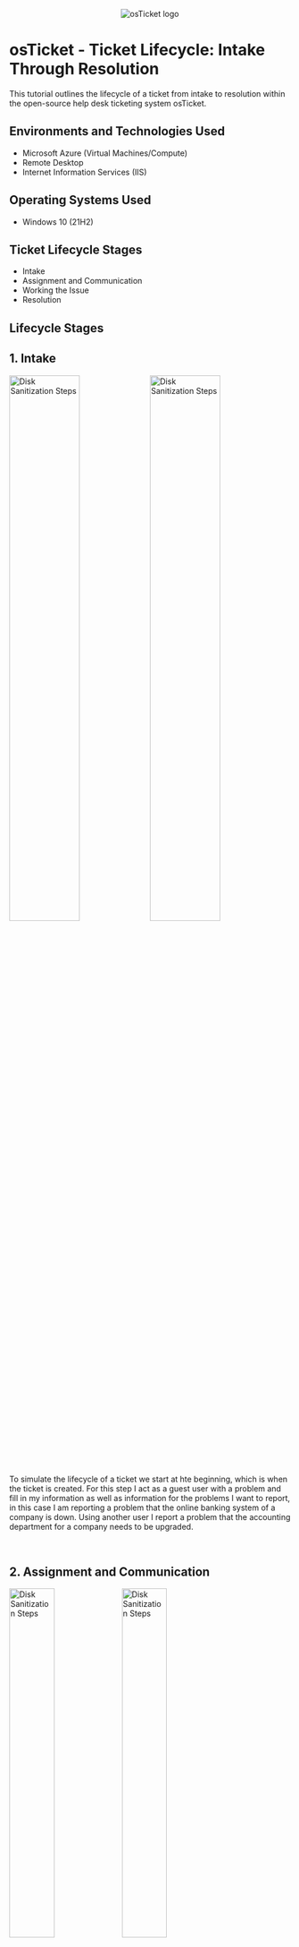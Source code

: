 <p align="center">
<img src="https://i.imgur.com/Clzj7Xs.png" alt="osTicket logo"/>
</p>

<h1>osTicket - Ticket Lifecycle: Intake Through Resolution</h1>
This tutorial outlines the lifecycle of a ticket from intake to resolution within the open-source help desk ticketing system osTicket.<br />

<h2>Environments and Technologies Used</h2>

- Microsoft Azure (Virtual Machines/Compute)
- Remote Desktop
- Internet Information Services (IIS)

<h2>Operating Systems Used </h2>

- Windows 10</b> (21H2)

<h2>Ticket Lifecycle Stages</h2>

- Intake
- Assignment and Communication
- Working the Issue
- Resolution

<h2>Lifecycle Stages</h2>
<h2>1. Intake</h2>
<p>
<img src="https://i.imgur.com/FFZdxvb.png" height="50%" width="50%" alt="Disk Sanitization Steps"/><img src="https://i.imgur.com/1a5ehie.png" height="50%" width="50%" alt="Disk Sanitization Steps"/>
</p>
<p>
To simulate the lifecycle of a ticket we start at hte beginning, which is when the ticket is created. For this step I act as a guest user with a problem and fill in my information as well as information for the problems I want to report, in this case I am reporting a problem that the online banking system of a company is down. Using another user I report a problem that the accounting department for a company needs to be upgraded.
</p>
<br />

<h2>2. Assignment and Communication</h2>
<p>
<img src="https://i.imgur.com/TXj55cQ.png" height="40%" width="40%" alt="Disk Sanitization Steps"/><img src="https://i.imgur.com/ZOqFJ31.png" height="40%" width="40%" alt="Disk Sanitization Steps"/>
<img src="https://i.imgur.com/MRV2SFt.png" height="50%" width="50%" alt="Disk Sanitization Steps"/>
</p>
<p>
Lorem ipsum dolor sit amet, consectetur adipiscing elit, sed do eiusmod tempor incididunt ut labore et dolore magna aliqua. Ut enim ad minim veniam, quis nostrud exercitation ullamco laboris nisi ut aliquip ex ea commodo consequat. Duis aute irure dolor in reprehenderit in voluptate velit esse cillum dolore eu fugiat nulla pariatur.
</p>
<br />

<h2>3. Working the Issue</h2>
<p>
<img src="https://i.imgur.com/DJmEXEB.png" height="80%" width="80%" alt="Disk Sanitization Steps"/>
</p>
<p>
Lorem ipsum dolor sit amet, consectetur adipiscing elit, sed do eiusmod tempor incididunt ut labore et dolore magna aliqua. Ut enim ad minim veniam, quis nostrud exercitation ullamco laboris nisi ut aliquip ex ea commodo consequat. Duis aute irure dolor in reprehenderit in voluptate velit esse cillum dolore eu fugiat nulla pariatur.
</p>
<br />

<h2>4. Resolution</h2>
<p>
<img src="https://i.imgur.com/DJmEXEB.png" height="80%" width="80%" alt="Disk Sanitization Steps"/>
</p>
<p>
Lorem ipsum dolor sit amet, consectetur adipiscing elit, sed do eiusmod tempor incididunt ut labore et dolore magna aliqua. Ut enim ad minim veniam, quis nostrud exercitation ullamco laboris nisi ut aliquip ex ea commodo consequat. Duis aute irure dolor in reprehenderit in voluptate velit esse cillum dolore eu fugiat nulla pariatur.
</p>
<br />
